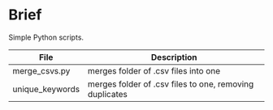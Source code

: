 # Brief

Simple Python scripts.

| File | Description |
| -----| ----- |
| merge_csvs.py | merges folder of .csv files into one|
| unique_keywords | merges folder of .csv files to one, removing duplicates|
